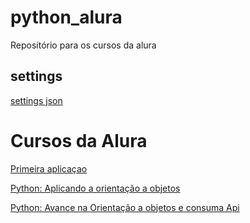 # python_alura
Repositório para os cursos da alura

##  settings 
[settings json](https://github.com/luizomf/cursopython2023/blob/main/.vscode/settings.json)

# Cursos da Alura

[Primeira aplicaçao](https://cursos.alura.com.br/course/python-crie-sua-primeira-aplicacao)

[Python: Aplicando a orientação a objetos](https://cursos.alura.com.br/course/python-aplicando-orientacao-objetos)

[Python: Avance na Orientação a objetos e consuma Api](https://cursos.alura.com.br/course/python-avance-orientacao-objetos-consuma-api)